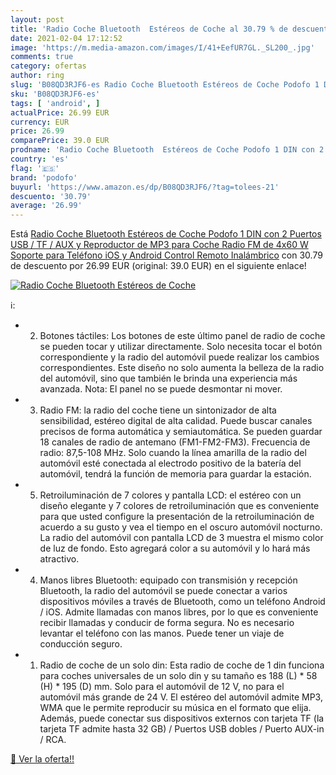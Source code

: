 ```yaml
---
layout: post
title: 'Radio Coche Bluetooth  Estéreos de Coche al 30.79 % de descuento'
date: 2021-02-04 17:12:52
image: 'https://m.media-amazon.com/images/I/41+EefUR7GL._SL200_.jpg'
comments: true
category: ofertas
author: ring
slug: 'B08QD3RJF6-es Radio Coche Bluetooth Estéreos de Coche Podofo 1 DIN con 2...'
sku: 'B08QD3RJF6-es'
tags: [ 'android', ]
actualPrice: 26.99 EUR
currency: EUR
price: 26.99
comparePrice: 39.0 EUR
prodname: 'Radio Coche Bluetooth  Estéreos de Coche Podofo 1 DIN con 2 Puertos USB / TF / AUX y Reproductor de MP3 para Coche  Radio FM de 4x60 W  Soporte para Teléfono iOS y Android  Control Remoto Inalámbrico'
country: 'es'
flag: '🇪🇸'
brand: 'podofo'
buyurl: 'https://www.amazon.es/dp/B08QD3RJF6/?tag=tolees-21'
descuento: '30.79'
average: '26.99'
---
```


Está [Radio Coche Bluetooth  Estéreos de Coche Podofo 1 DIN con 2 Puertos USB / TF / AUX y Reproductor de MP3 para Coche  Radio FM de 4x60 W  Soporte para Teléfono iOS y Android  Control Remoto Inalámbrico](https://www.amazon.es/dp/B08QD3RJF6/?tag=tolees-21) con 30.79 de descuento por 26.99 EUR (original: 39.0 EUR) en el siguiente enlace!

[![Radio Coche Bluetooth  Estéreos de Coche](https://m.media-amazon.com/images/I/41+EefUR7GL._SL200_.jpg)](https://www.amazon.es/dp/B08QD3RJF6/?tag=tolees-21)

ℹ️:

- 2. Botones táctiles: Los botones de este último panel de radio de coche se pueden tocar y utilizar directamente. Solo necesita tocar el botón correspondiente y la radio del automóvil puede realizar los cambios correspondientes. Este diseño no solo aumenta la belleza de la radio del automóvil, sino que también le brinda una experiencia más avanzada. Nota: El panel no se puede desmontar ni mover.
- 3. Radio FM: la radio del coche tiene un sintonizador de alta sensibilidad, estéreo digital de alta calidad. Puede buscar canales precisos de forma automática y semiautomática. Se pueden guardar 18 canales de radio de antemano (FM1-FM2-FM3). Frecuencia de radio: 87,5-108 MHz. Solo cuando la línea amarilla de la radio del automóvil esté conectada al electrodo positivo de la batería del automóvil, tendrá la función de memoria para guardar la estación.
- 5. Retroiluminación de 7 colores y pantalla LCD: el estéreo con un diseño elegante y 7 colores de retroiluminación que es conveniente para que usted configure la presentación de la retroiluminación de acuerdo a su gusto y vea el tiempo en el oscuro automóvil nocturno. La radio del automóvil con pantalla LCD de 3  muestra el mismo color de luz de fondo. Esto agregará color a su automóvil y lo hará más atractivo.
- 4. Manos libres Bluetooth: equipado con transmisión y recepción Bluetooth, la radio del automóvil se puede conectar a varios dispositivos móviles a través de Bluetooth, como un teléfono Android / iOS. Admite llamadas con manos libres, por lo que es conveniente recibir llamadas y conducir de forma segura. No es necesario levantar el teléfono con las manos. Puede tener un viaje de conducción seguro.
- 1. Radio de coche de un solo din: Esta radio de coche de 1 din funciona para coches universales de un solo din y su tamaño es 188 (L) * 58 (H) * 195 (D) mm. Solo para el automóvil de 12 V, no para el automóvil más grande de 24 V. El estéreo del automóvil admite MP3, WMA que le permite reproducir su música en el formato que elija. Además, puede conectar sus dispositivos externos con tarjeta TF (la tarjeta TF admite hasta 32 GB) / Puertos USB dobles / Puerto AUX-in / RCA.

[🛒 Ver la oferta!!](https://www.amazon.es/dp/B08QD3RJF6/?tag=tolees-21)
